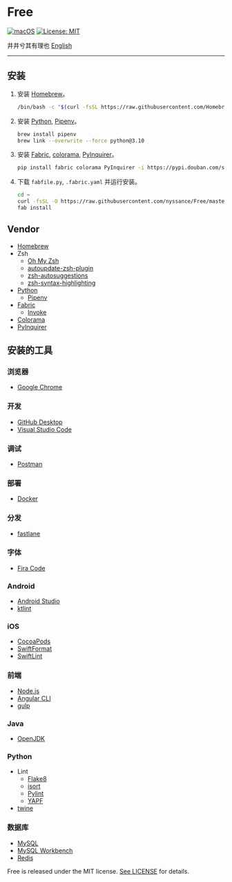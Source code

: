 # Free

[![macOS](https://img.shields.io/badge/macOS-10.15-blue)](https://www.apple.com/macos/catalina/)
[![License: MIT](https://img.shields.io/badge/license-MIT-green)](https://opensource.org/licenses/MIT)

井井兮其有理也 [English](https://github.com/nyssance/Free/blob/master/README.md)

---

## 安装

1. 安装 [Homebrew]。

    ```sh
    /bin/bash -c "$(curl -fsSL https://raw.githubusercontent.com/Homebrew/install/HEAD/install.sh)"
    ```

2. 安装 [Python], [Pipenv]。

    ```sh
    brew install pipenv
    brew link --overwrite --force python@3.10
    ```

3. 安装 [Fabric], [colorama], [PyInquirer]。

    ```sh
    pip install fabric colorama PyInquirer -i https://pypi.douban.com/simple/
    ```

4. 下载 `fabfile.py`, `.fabric.yaml` 并运行安装。

    ```sh
    cd ~
    curl -fsSL -O https://raw.githubusercontent.com/nyssance/Free/master/fabfile.py -o .fabric.yaml https://raw.githubusercontent.com/nyssance/Free/master/fabric.yaml
    fab install
    ```

## Vendor

- [Homebrew]
- Zsh
  - [Oh My Zsh]
  - [autoupdate-zsh-plugin](https://github.com/TamCore/autoupdate-oh-my-zsh-plugins)
  - [zsh-autosuggestions](https://github.com/zsh-users/zsh-autosuggestions)
  - [zsh-syntax-highlighting](https://github.com/zsh-users/zsh-syntax-highlighting)
- [Python]
  - [Pipenv]
- [Fabric]
  - [Invoke](https://www.pyinvoke.org)
- [Colorama]
- [PyInquirer]

## 安装的工具

### 浏览器

- [Google Chrome](https://www.google.com/chrome/)

### 开发

- [GitHub Desktop](https://desktop.github.com)
- [Visual Studio Code](https://code.visualstudio.com)

### 调试

- [Postman](https://www.getpostman.com)

### 部署

- [Docker](https://www.docker.com)

### 分发

- [fastlane](https://fastlane.tools)

### 字体

- [Fira Code](https://github.com/tonsky/FiraCode)

### Android

- [Android Studio](https://developer.android.com/studio/)
- [ktlint](https://github.com/pinterest/ktlint)

### iOS

- [CocoaPods](https://cocoapods.org)
- [SwiftFormat](https://github.com/nicklockwood/SwiftFormat)
- [SwiftLint](https://github.com/realm/SwiftLint)

### 前端

- [Node.js](https://nodejs.org)
- [Angular CLI](https://cli.angular.io)
- [gulp](https://gulpjs.com)

### Java

- [OpenJDK](https://openjdk.java.net)

### Python

- Lint
  - [Flake8](https://gitlab.com/pycqa/flake8)
  - [isort](https://timothycrosley.github.io/isort/)
  - [Pylint](https://www.pylint.org)
  - [YAPF](https://github.com/google/yapf)
- [twine](https://github.com/pypa/twine)

### 数据库

- [MySQL](https://www.mysql.com)
- [MySQL Workbench](https://www.mysql.com/products/workbench/)
- [Redis](https://redis.io)

Free is released under the MIT license. [See LICENSE](https://github.com/nyssance/Free/blob/master/LICENSE) for details.

[HomeBrew]: https://brew.sh
[Oh My Zsh]: https://ohmyz.sh
[Python]: https://www.python.org
[Pipenv]: https://github.com/pypa/pipenv
[Fabric]: https://www.fabfile.org
[Colorama]: https://github.com/tartley/colorama
[PyInquirer]: https://github.com/CITGuru/PyInquirer
